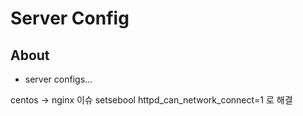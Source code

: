 # Server Config

## About
* server configs...



centos -> nginx 이슈  setsebool httpd_can_network_connect=1 로 해결
